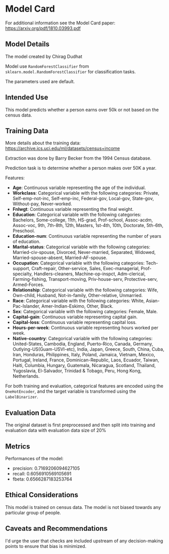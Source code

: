 # Model Card

For additional information see the Model Card paper: https://arxiv.org/pdf/1810.03993.pdf

## Model Details
The model created by Chirag Dudhat

Model use `RandomForestClassifier` from `sklearn.model.RandomForestClassifier` for classification tasks.

The parameters used are default.

## Intended Use
This model predicts whether a person earns over 50k or not based on the census data.

## Training Data
More details about the training data: https://archive.ics.uci.edu/ml/datasets/census+income

Extraction was done by Barry Becker from the 1994 Census database.

Prediction task is to determine whether a person makes over 50K a year.

Features:

- **Age**: Continuous variable representing the age of the individual.
- **Workclass**: Categorical variable with the following categories: Private, Self-emp-not-inc, Self-emp-inc, Federal-gov, Local-gov, State-gov, Without-pay, Never-worked.
- **Fnlwgt**: Continuous variable representing the final weight.
- **Education**: Categorical variable with the following categories: Bachelors, Some-college, 11th, HS-grad, Prof-school, Assoc-acdm, Assoc-voc, 9th, 7th-8th, 12th, Masters, 1st-4th, 10th, Doctorate, 5th-6th, Preschool.
- **Education-num**: Continuous variable representing the number of years of education.
- **Marital-status**: Categorical variable with the following categories: Married-civ-spouse, Divorced, Never-married, Separated, Widowed, Married-spouse-absent, Married-AF-spouse.
- **Occupation**: Categorical variable with the following categories: Tech-support, Craft-repair, Other-service, Sales, Exec-managerial, Prof-specialty, Handlers-cleaners, Machine-op-inspct, Adm-clerical, Farming-fishing, Transport-moving, Priv-house-serv, Protective-serv, Armed-Forces.
- **Relationship**: Categorical variable with the following categories: Wife, Own-child, Husband, Not-in-family, Other-relative, Unmarried.
- **Race**: Categorical variable with the following categories: White, Asian-Pac-Islander, Amer-Indian-Eskimo, Other, Black.
- **Sex**: Categorical variable with the following categories: Female, Male.
- **Capital-gain**: Continuous variable representing capital gain.
- **Capital-loss**: Continuous variable representing capital loss.
- **Hours-per-week**: Continuous variable representing hours worked per week.
- **Native-country**: Categorical variable with the following categories: United-States, Cambodia, England, Puerto-Rico, Canada, Germany, Outlying-US(Guam-USVI-etc), India, Japan, Greece, South, China, Cuba, Iran, Honduras, Philippines, Italy, Poland, Jamaica, Vietnam, Mexico, Portugal, Ireland, France, Dominican-Republic, Laos, Ecuador, Taiwan, Haiti, Columbia, Hungary, Guatemala, Nicaragua, Scotland, Thailand, Yugoslavia, El-Salvador, Trinidad & Tobago, Peru, Hong Kong, Netherlands.

For both training and evaluation, categorical features are encoded using the `OneHotEncoder`, and the target variable is transformed using the `LabelBinarizer`.


## Evaluation Data
The original dataset is first preprocessed and then split into training and evaluation data with evaluation data size of 20%

## Metrics
Performances of the model:
- precision: 0.7169206094627105
- recall: 0.6056910569105691
- fbeta: 0.6566287183253764

## Ethical Considerations
This model is trained on census data. The model is not biased towards any particular group of people.

## Caveats and Recommendations
I'd urge the user that checks are included upstream of any decision-making points to ensure that bias is minimized.